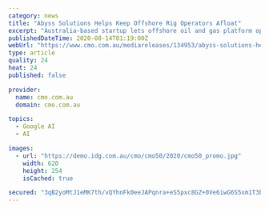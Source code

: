 ```yaml
---
category: news
title: "Abyss Solutions Helps Keep Offshore Rig Operators Afloat"
excerpt: "Australia-based startup lets offshore oil and gas platform operators spot and address corrosion before it’s too late. As its evocative name suggests, Abyss Solutions is a company taking AI to places where humans can’t or shouldn’t go."
publishedDateTime: 2020-08-14T01:19:00Z
webUrl: "https://www.cmo.com.au/mediareleases/134953/abyss-solutions-helps-keep-offshore-rig-operators/"
type: article
quality: 24
heat: 24
published: false

provider:
  name: cmo.com.au
  domain: cmo.com.au

topics:
  - Google AI
  - AI

images:
  - url: "https://demo.idg.com.au/cmo/cmo50/2020/cmo50_promo.jpg"
    width: 620
    height: 254
    isCached: true

secured: "3qB2yoMtJ1eMK7th/vQYhnFk0eeJAPqnra+eS5pxc8GZ+0Ve6iwG6S5xm1T3bhChlA1rnNbRgF8yAhOUtOyOLJv7ZKoIRXC/RiwVLIZoNOI2s2jNitYk4PgEZxxXE/DUokIESFl9Z4ON7IoHHmDfVDRjl0My1eFfTdlRhPh/nL+oeAQFtwc+Xt1kDfhQpz1xI1pE0JoWHzWYHql5AnBwg1/qB1ce66cUyl66/6Fw1hJbrGGqCGSFjIz3BpdDAAezg9GFqmrbdSlGf9GICNkcaVUXld2dU9/cqjs3eN0gpg014p4YA84ZT+tDgFjRTYKIW4ONLPzqoRKaW7MizTgx6Q==;al4TH1XTSk/7/SPsIR6d2g=="
---
```


